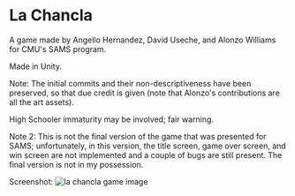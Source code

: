 # La Chancla

A game made by Angello Hernandez, David Useche, and Alonzo Williams for CMU's SAMS program.

Made in Unity. 

Note: The initial commits and their non-descriptiveness have been preserved, so that due credit is given (note that Alonzo's contributions are all the art assets). 

High Schooler immaturity may be involved; fair warning.

Note 2: This is not the final version of the game that was presented for SAMS; unfortunately, in this version, the title screen, game over screen, and win screen are not implemented and a couple of bugs are still present. The final version is not in my possession.

Screenshot:
![la chancla game image](https://i.imgur.com/pSmguwz.png)
